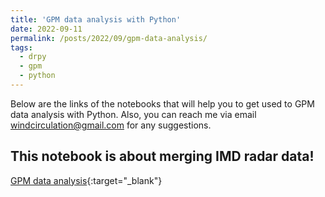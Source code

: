 ```yaml
---
title: 'GPM data analysis with Python'
date: 2022-09-11
permalink: /posts/2022/09/gpm-data-analysis/
tags:
  - drpy
  - gpm
  - python
---
```


Below are the links of the notebooks that will help you to get used to GPM data analysis with Python. Also, you can reach me via email <a href = "mailto: windcirculation@gmail.com">windcirculation@gmail.com</a> for any suggestions.

This notebook is about merging IMD radar data!
------

[GPM data analysis](https://syedha.com/gpmanalysis/gpm_drpy.html){:target="_blank"}